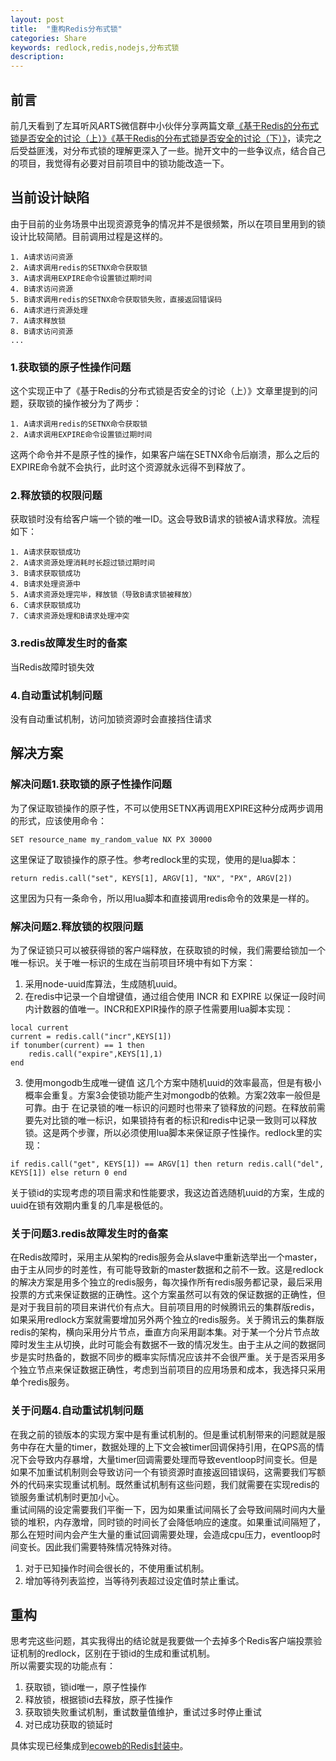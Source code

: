 ```yaml
---
layout: post
title:  "重构Redis分布式锁"
categories: Share
keywords: redlock,redis,nodejs,分布式锁
description: 
---
```

## 前言  
前几天看到了左耳听风ARTS微信群中小伙伴分享两篇文章[《基于Redis的分布式锁是否安全的讨论（上）》](http://lmwjohn.cn/2019/05/28/redis-txn-2/)[《基于Redis的分布式锁是否安全的讨论（下）》](http://lmwjohn.cn/2019/05/28/redis-txn-3/)，读完之后受益匪浅，对分布式锁的理解更深入了一些。抛开文中的一些争议点，结合自己的项目，我觉得有必要对目前项目中的锁功能改造一下。  
## 当前设计缺陷
由于目前的业务场景中出现资源竞争的情况并不是很频繁，所以在项目里用到的锁设计比较简陋。目前调用过程是这样的。
```code
1. A请求访问资源
2. A请求调用redis的SETNX命令获取锁
3. A请求调用EXPIRE命令设置锁过期时间
4. B请求访问资源
5. B请求调用redis的SETNX命令获取锁失败，直接返回错误码
6. A请求进行资源处理
7. A请求释放锁
8. B请求访问资源
...
```
### 1.获取锁的原子性操作问题
这个实现正中了《基于Redis的分布式锁是否安全的讨论（上）》文章里提到的问题，获取锁的操作被分为了两步：  
```code
1. A请求调用redis的SETNX命令获取锁
2. A请求调用EXPIRE命令设置锁过期时间
```
这两个命令并不是原子性的操作，如果客户端在SETNX命令后崩溃，那么之后的EXPIRE命令就不会执行，此时这个资源就永远得不到释放了。
### 2.释放锁的权限问题
获取锁时没有给客户端一个锁的唯一ID。这会导致B请求的锁被A请求释放。流程如下：
```code
1. A请求获取锁成功
2. A请求资源处理消耗时长超过锁过期时间
3. B请求获取锁成功
4. B请求处理资源中
5. A请求资源处理完毕，释放锁（导致B请求锁被释放）
6. C请求获取锁成功
7. C请求资源处理和B请求处理冲突
```
### 3.redis故障发生时的备案
当Redis故障时锁失效
### 4.自动重试机制问题
没有自动重试机制，访问加锁资源时会直接挡住请求  
## 解决方案
### 解决问题1.获取锁的原子性操作问题
为了保证取锁操作的原子性，不可以使用SETNX再调用EXPIRE这种分成两步调用的形式，应该使用命令：
```code
SET resource_name my_random_value NX PX 30000
```
这里保证了取锁操作的原子性。参考redlock里的实现，使用的是lua脚本：
```code
return redis.call("set", KEYS[1], ARGV[1], "NX", "PX", ARGV[2])
```
这里因为只有一条命令，所以用lua脚本和直接调用redis命令的效果是一样的。  
### 解决问题2.释放锁的权限问题
为了保证锁只可以被获得锁的客户端释放，在获取锁的时候，我们需要给锁加一个唯一标识。关于唯一标识的生成在当前项目环境中有如下方案：
1. 采用node-uuid库算法，生成随机uuid。
2. 在redis中记录一个自增键值，通过组合使用 INCR 和 EXPIRE 以保证一段时间内计数器的值唯一。INCR和EXPIR操作的原子性需要用lua脚本实现：
```code
local current
current = redis.call("incr",KEYS[1])
if tonumber(current) == 1 then
    redis.call("expire",KEYS[1],1)
end
```
3. 使用mongodb生成唯一键值
这几个方案中随机uuid的效率最高，但是有极小概率会重复。方案3会使锁功能产生对mongodb的依赖。方案2效率一般但是可靠。由于
在记录锁的唯一标识的问题时也带来了锁释放的问题。在释放前需要先对比锁的唯一标识，如果锁持有者的标识和redis中记录一致则可以释放锁。这是两个步骤，所以必须使用lua脚本来保证原子性操作。redlock里的实现：
```code
if redis.call("get", KEYS[1]) == ARGV[1] then return redis.call("del", KEYS[1]) else return 0 end
```
关于锁id的实现考虑的项目需求和性能要求，我这边首选随机uuid的方案，生成的uuid在锁有效期内重复的几率是极低的。
### 关于问题3.redis故障发生时的备案
在Redis故障时，采用主从架构的redis服务会从slave中重新选举出一个master，由于主从同步的时差性，有可能导致新的master数据和之前不一致。这是redlock的解决方案是用多个独立的redis服务，每次操作所有redis服务都记录，最后采用投票的方式来保证数据的正确性。这个方案虽然可以有效的保证数据的正确性，但是对于我目前的项目来讲代价有点大。目前项目用的时候腾讯云的集群版redis，如果采用redlock方案就需要增加另外两个独立的redis服务。关于腾讯云的集群版redis的架构，横向采用分片节点，垂直方向采用副本集。对于某一个分片节点故障时发生主从切换，此时可能会有数据不一致的情况发生。由于主从之间的数据同步是实时热备的，数据不同步的概率实际情况应该并不会很严重。关于是否采用多个独立节点来保证数据正确性，考虑到当前项目的应用场景和成本，我选择只采用单个redis服务。
### 关于问题4.自动重试机制问题
在我之前的锁版本的实现方案中是有重试机制的。但是重试机制带来的问题就是服务中存在大量的timer，数据处理的上下文会被timer回调保持引用，在QPS高的情况下会导致内存暴增，大量timer回调需要处理而导致eventloop时间变长。但是如果不加重试机制则会导致访问一个有锁资源时直接返回错误码，这需要我们写额外的代码来实现重试机制。既然重试机制有这些问题，我们就需要在实现redis的锁服务重试机制时更加小心。  
重试间隔的设定需要我们平衡一下，因为如果重试间隔长了会导致间隔时间内大量锁的堆积，内存激增，同时锁的时间长了会降低响应的速度。如果重试间隔短了，那么在短时间内会产生大量的重试回调需要处理，会造成cpu压力，eventloop时间变长。因此我们需要特殊情况特殊对待。
1. 对于已知操作时间会很长的，不使用重试机制。
2. 增加等待列表监控，当等待列表超过设定值时禁止重试。
## 重构
思考完这些问题，其实我得出的结论就是我要做一个去掉多个Redis客户端投票验证机制的redlock，区别在于锁id的生成和重试机制。  
所以需要实现的功能点有：
1. 获取锁，锁id唯一，原子性操作
2. 释放锁，根据锁id去释放，原子性操作
3. 获取锁失败重试机制，重试数量值维护，重试过多时停止重试
4. 对已成功获取的锁延时  
  
具体实现已经集成到[ecoweb的Redis封装中](https://github.com/Snoopyjoy/ecoweb/blob/master/model/Redis.js)。

